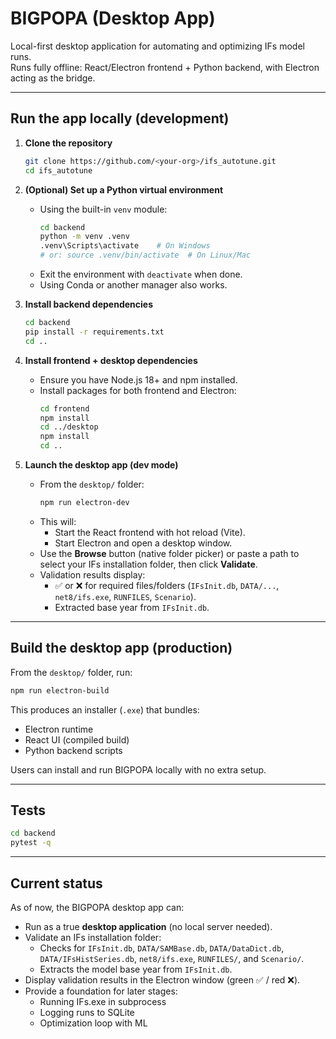 # BIGPOPA (Desktop App)

Local-first desktop application for automating and optimizing IFs model runs.  
Runs fully offline: React/Electron frontend + Python backend, with Electron acting as the bridge.

---

## Run the app locally (development)

1. **Clone the repository**
   ```bash
   git clone https://github.com/<your-org>/ifs_autotune.git
   cd ifs_autotune
   ```

2. **(Optional) Set up a Python virtual environment**
   - Using the built-in `venv` module:
     ```bash
     cd backend
     python -m venv .venv
     .venv\Scripts\activate    # On Windows
     # or: source .venv/bin/activate  # On Linux/Mac
     ```
   - Exit the environment with `deactivate` when done.
   - Using Conda or another manager also works.

3. **Install backend dependencies**
   ```bash
   cd backend
   pip install -r requirements.txt
   cd ..
   ```

4. **Install frontend + desktop dependencies**
   - Ensure you have Node.js 18+ and npm installed.
   - Install packages for both frontend and Electron:
     ```bash
     cd frontend
     npm install
     cd ../desktop
     npm install
     cd ..
     ```

5. **Launch the desktop app (dev mode)**
   - From the `desktop/` folder:
     ```bash
     npm run electron-dev
     ```
   - This will:
     - Start the React frontend with hot reload (Vite).
     - Start Electron and open a desktop window.
   - Use the **Browse** button (native folder picker) or paste a path to select your IFs installation folder, then click **Validate**.
   - Validation results display:
     - ✅ or ❌ for required files/folders (`IFsInit.db`, `DATA/...`, `net8/ifs.exe`, `RUNFILES`, `Scenario`).
     - Extracted base year from `IFsInit.db`.

---

## Build the desktop app (production)

From the `desktop/` folder, run:

```bash
npm run electron-build
```

This produces an installer (`.exe`) that bundles:
- Electron runtime
- React UI (compiled build)
- Python backend scripts

Users can install and run BIGPOPA locally with no extra setup.

---

## Tests

```bash
cd backend
pytest -q
```

---

## Current status

As of now, the BIGPOPA desktop app can:

- Run as a true **desktop application** (no local server needed).
- Validate an IFs installation folder:
  - Checks for `IFsInit.db`, `DATA/SAMBase.db`, `DATA/DataDict.db`, `DATA/IFsHistSeries.db`, `net8/ifs.exe`, `RUNFILES/`, and `Scenario/`.
  - Extracts the model base year from `IFsInit.db`.
- Display validation results in the Electron window (green ✅ / red ❌).
- Provide a foundation for later stages:
  - Running IFs.exe in subprocess
  - Logging runs to SQLite
  - Optimization loop with ML
